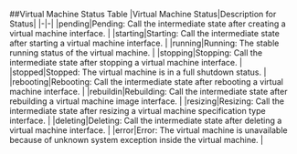 ##Virtual Machine Status Table
|Virtual Machine Status|Description for Status|
|-|-|
|pending|Pending: Call the intermediate state after creating a virtual machine interface. |
|starting|Starting: Call the intermediate state after starting a virtual machine interface. |
|running|Running: The stable running status of the virtual machine. |
|stopping|Stopping: Call the intermediate state after stopping a virtual machine interface. |
|stopped|Stopped: The virtual machine is in a full shutdown status. |
|rebooting|Rebooting: Call the intermediate state after rebooting a virtual machine interface. |
|rebuildin|Rebuilding: Call the intermediate state after rebuilding a virtual machine image interface. |
|resizing|Resizing: Call the intermediate state after resizing a virtual machine specification type interface. |
|deleting|Deleting: Call the intermediate state after deleting a virtual machine interface. |
|error|Error: The virtual machine is unavailable because of unknown system exception inside the virtual machine. |
